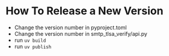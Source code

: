 # How To Release a New Version

- Change the version number in pyproject.toml
- Change the version number in smtp_tlsa_verify/api.py
- run `uv build`
- run `uv publish`